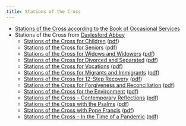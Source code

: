 ```yaml
---
title: Stations of the Cross
---
```


- [Stations of the Cross according to the Book of Occasional Services](stations-bos)
- Stations of the Cross from [Daylesford Abbey](https://daylesford.org/spirituality-center/stations-of-the-cross/)
    - [Stations of the Cross for Children]() ([pdf](https://daylesford.org/wp-content/uploads/2021/07/SOC-For-Children.pdf))
    - [Stations of the Cross for Seniors]() ([pdf](https://daylesford.org/wp-content/uploads/2021/07/SOC-For-Seniors.pdf))
    - [Stations of the Cross for Widows and Widowers]() ([pdf](https://daylesford.org/wp-content/uploads/2021/07/SOC-For-Widows-and-Widowers.pdf))
    - [Stations of the Cross for Divorced and Separated]() ([pdf](https://daylesford.org/wp-content/uploads/2021/07/SOC-For-Divorced-Separated.pdf))
    - [Stations of the Cross for Vocations]() ([pdf](https://daylesford.org/wp-content/uploads/2021/07/SOC-For-Vocations.pdf))
    - [Stations of the Cross for Migrants and Immigrants]() ([pdf](https://daylesford.org/wp-content/uploads/2021/07/SOC-For-Migrants-Immigrants.pdf))
    - [Stations of the Cross for 12-Step Recovery]() ([pdf](https://daylesford.org/wp-content/uploads/2021/07/SOC-For-12-Step-Recovery.pdf))
    - [Stations of the Cross for Forgiveness and Reconciliation]() ([pdf](https://daylesford.org/wp-content/uploads/2021/07/SOC-For-Forgiveness-Reconciliation.pdf))
    - [Stations of the Cross for the Environment]() ([pdf](https://daylesford.org/wp-content/uploads/2021/07/SOC-For-the-Enviornment.pdf))
    - [Stations of the Cross – Contemporary Reflections]() ([pdf](https://daylesford.org/wp-content/uploads/2021/07/SOC-Contemporary-Reflections.pdf))
    - [Stations of the Cross with the Psalms](soc-da-psalms) ([pdf](https://daylesford.org/wp-content/uploads/2021/07/SOC-With-the-Psalms.pdf))
    - [Stations of the Cross with Pope Francis]() ([pdf](https://daylesford.org/wp-content/uploads/2021/07/SOC-With-Pope-Francis.pdf))
    - [Stations of the Cross – In the Time of a Pandemic]() ([pdf](https://daylesford.org/wp-content/uploads/2020/04/SOC-In-the-Time-of-a-Pandemic-1.pdf))
